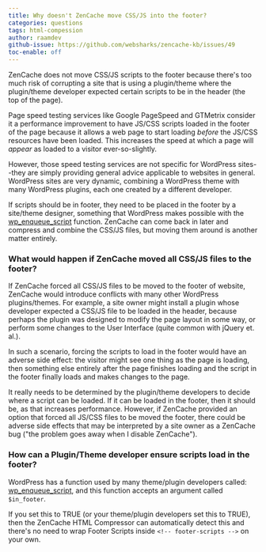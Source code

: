 ```yaml
---
title: Why doesn't ZenCache move CSS/JS into the footer?
categories: questions
tags: html-compession
author: raamdev
github-issue: https://github.com/websharks/zencache-kb/issues/49
toc-enable: off
---
```


ZenCache does not move CSS/JS scripts to the footer because there's too much risk of corrupting a site that is using a plugin/theme where the plugin/theme developer expected certain scripts to be in the header (the top of the page). 

Page speed testing services like Google PageSpeed and GTMetrix consider it a performance improvement to have JS/CSS scripts loaded in the footer of the page because it allows a web page to start loading _before_ the JS/CSS resources have been loaded. This increases the speed at which a page will _appear_ as loaded to a visitor ever-so-slightly.

However, those speed testing services are not specific for WordPress sites--they are simply providing general advice applicable to websites in general. WordPress sites are very dynamic, combining a WordPress theme with many WordPress plugins, each one created by a different developer.

If scripts should be in footer, they need to be placed in the footer by a site/theme designer, something that WordPress makes possible with the [wp_enqueue_script](http://codex.wordpress.org/Function_Reference/wp_enqueue_script) function. ZenCache can come back in later and compress and combine the CSS/JS files, but moving them around is another matter entirely.

### What would happen if ZenCache moved all CSS/JS files to the footer?

If ZenCache forced all CSS/JS files to be moved to the footer of website, ZenCache would introduce conflicts with many other WordPress plugins/themes. For example, a site owner might install a plugin whose developer expected a CSS/JS file to be loaded in the header, because perhaps the plugin was designed to modify the page layout in some way, or perform some changes to the User Interface (quite common with jQuery et. al.). 

In such a scenario, forcing the scripts to load in the footer would have an adverse side effect: the visitor might see one thing as the page is loading, then something else entirely after the page finishes loading and the script in the footer finally loads and makes changes to the page.

It really needs to be determined by the plugin/theme developers to decide where a script can be loaded. If it can be loaded in the footer, then it should be, as that increases performance. However, if ZenCache provided an option that forced all JS/CSS files to be moved the footer, there could be adverse side effects that may be interpreted by a site owner as a ZenCache bug ("the problem goes away when I disable ZenCache").

### How can a Plugin/Theme developer ensure scripts load in the footer?

WordPress has a function used by many theme/plugin developers called: [wp_enqueue_script](http://codex.wordpress.org/Function_Reference/wp_enqueue_script), and this function accepts an argument called `$in_footer`. 

If you set this to TRUE (or your theme/plugin developers set this to TRUE), then the ZenCache HTML Compressor can automatically detect this and there's no need to wrap Footer Scripts inside `<!-- footer-scripts -->` on your own.